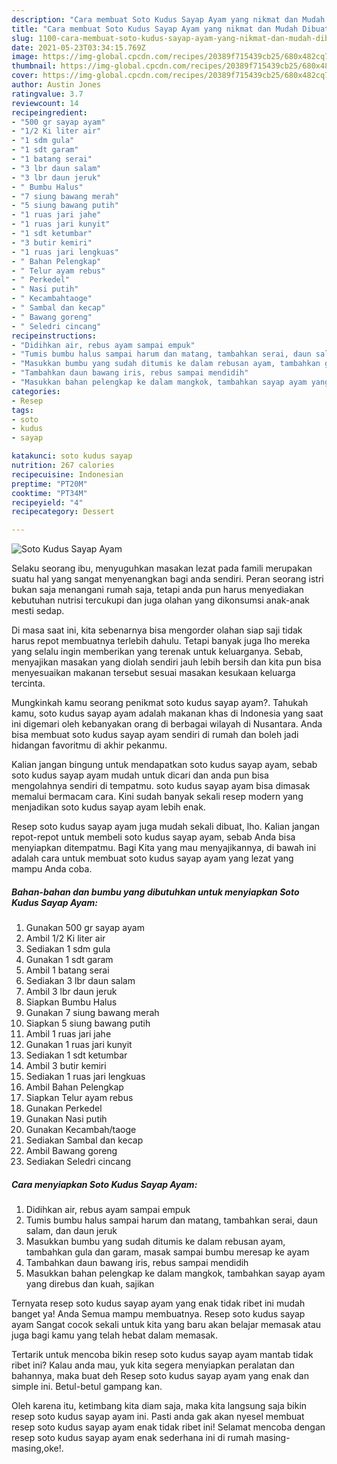 ```yaml
---
description: "Cara membuat Soto Kudus Sayap Ayam yang nikmat dan Mudah Dibuat"
title: "Cara membuat Soto Kudus Sayap Ayam yang nikmat dan Mudah Dibuat"
slug: 1100-cara-membuat-soto-kudus-sayap-ayam-yang-nikmat-dan-mudah-dibuat
date: 2021-05-23T03:34:15.769Z
image: https://img-global.cpcdn.com/recipes/20389f715439cb25/680x482cq70/soto-kudus-sayap-ayam-foto-resep-utama.jpg
thumbnail: https://img-global.cpcdn.com/recipes/20389f715439cb25/680x482cq70/soto-kudus-sayap-ayam-foto-resep-utama.jpg
cover: https://img-global.cpcdn.com/recipes/20389f715439cb25/680x482cq70/soto-kudus-sayap-ayam-foto-resep-utama.jpg
author: Austin Jones
ratingvalue: 3.7
reviewcount: 14
recipeingredient:
- "500 gr sayap ayam"
- "1/2 Ki liter air"
- "1 sdm gula"
- "1 sdt garam"
- "1 batang serai"
- "3 lbr daun salam"
- "3 lbr daun jeruk"
- " Bumbu Halus"
- "7 siung bawang merah"
- "5 siung bawang putih"
- "1 ruas jari jahe"
- "1 ruas jari kunyit"
- "1 sdt ketumbar"
- "3 butir kemiri"
- "1 ruas jari lengkuas"
- " Bahan Pelengkap"
- " Telur ayam rebus"
- " Perkedel"
- " Nasi putih"
- " Kecambahtaoge"
- " Sambal dan kecap"
- " Bawang goreng"
- " Seledri cincang"
recipeinstructions:
- "Didihkan air, rebus ayam sampai empuk"
- "Tumis bumbu halus sampai harum dan matang, tambahkan serai, daun salam, dan daun jeruk"
- "Masukkan bumbu yang sudah ditumis ke dalam rebusan ayam, tambahkan gula dan garam, masak sampai bumbu meresap ke ayam"
- "Tambahkan daun bawang iris, rebus sampai mendidih"
- "Masukkan bahan pelengkap ke dalam mangkok, tambahkan sayap ayam yang direbus dan kuah, sajikan"
categories:
- Resep
tags:
- soto
- kudus
- sayap

katakunci: soto kudus sayap 
nutrition: 267 calories
recipecuisine: Indonesian
preptime: "PT20M"
cooktime: "PT34M"
recipeyield: "4"
recipecategory: Dessert

---
```



![Soto Kudus Sayap Ayam](https://img-global.cpcdn.com/recipes/20389f715439cb25/680x482cq70/soto-kudus-sayap-ayam-foto-resep-utama.jpg)

Selaku seorang ibu, menyuguhkan masakan lezat pada famili merupakan suatu hal yang sangat menyenangkan bagi anda sendiri. Peran seorang istri bukan saja menangani rumah saja, tetapi anda pun harus menyediakan kebutuhan nutrisi tercukupi dan juga olahan yang dikonsumsi anak-anak mesti sedap.

Di masa  saat ini, kita sebenarnya bisa mengorder olahan siap saji tidak harus repot membuatnya terlebih dahulu. Tetapi banyak juga lho mereka yang selalu ingin memberikan yang terenak untuk keluarganya. Sebab, menyajikan masakan yang diolah sendiri jauh lebih bersih dan kita pun bisa menyesuaikan makanan tersebut sesuai masakan kesukaan keluarga tercinta. 



Mungkinkah kamu seorang penikmat soto kudus sayap ayam?. Tahukah kamu, soto kudus sayap ayam adalah makanan khas di Indonesia yang saat ini digemari oleh kebanyakan orang di berbagai wilayah di Nusantara. Anda bisa membuat soto kudus sayap ayam sendiri di rumah dan boleh jadi hidangan favoritmu di akhir pekanmu.

Kalian jangan bingung untuk mendapatkan soto kudus sayap ayam, sebab soto kudus sayap ayam mudah untuk dicari dan anda pun bisa mengolahnya sendiri di tempatmu. soto kudus sayap ayam bisa dimasak memalui bermacam cara. Kini sudah banyak sekali resep modern yang menjadikan soto kudus sayap ayam lebih enak.

Resep soto kudus sayap ayam juga mudah sekali dibuat, lho. Kalian jangan repot-repot untuk membeli soto kudus sayap ayam, sebab Anda bisa menyiapkan ditempatmu. Bagi Kita yang mau menyajikannya, di bawah ini adalah cara untuk membuat soto kudus sayap ayam yang lezat yang mampu Anda coba.

<!--inarticleads1-->

##### Bahan-bahan dan bumbu yang dibutuhkan untuk menyiapkan Soto Kudus Sayap Ayam:

1. Gunakan 500 gr sayap ayam
1. Ambil 1/2 Ki liter air
1. Sediakan 1 sdm gula
1. Gunakan 1 sdt garam
1. Ambil 1 batang serai
1. Sediakan 3 lbr daun salam
1. Ambil 3 lbr daun jeruk
1. Siapkan  Bumbu Halus
1. Gunakan 7 siung bawang merah
1. Siapkan 5 siung bawang putih
1. Ambil 1 ruas jari jahe
1. Gunakan 1 ruas jari kunyit
1. Sediakan 1 sdt ketumbar
1. Ambil 3 butir kemiri
1. Sediakan 1 ruas jari lengkuas
1. Ambil  Bahan Pelengkap
1. Siapkan  Telur ayam rebus
1. Gunakan  Perkedel
1. Gunakan  Nasi putih
1. Gunakan  Kecambah/taoge
1. Sediakan  Sambal dan kecap
1. Ambil  Bawang goreng
1. Sediakan  Seledri cincang




<!--inarticleads2-->

##### Cara menyiapkan Soto Kudus Sayap Ayam:

1. Didihkan air, rebus ayam sampai empuk
1. Tumis bumbu halus sampai harum dan matang, tambahkan serai, daun salam, dan daun jeruk
1. Masukkan bumbu yang sudah ditumis ke dalam rebusan ayam, tambahkan gula dan garam, masak sampai bumbu meresap ke ayam
1. Tambahkan daun bawang iris, rebus sampai mendidih
1. Masukkan bahan pelengkap ke dalam mangkok, tambahkan sayap ayam yang direbus dan kuah, sajikan




Ternyata resep soto kudus sayap ayam yang enak tidak ribet ini mudah banget ya! Anda Semua mampu membuatnya. Resep soto kudus sayap ayam Sangat cocok sekali untuk kita yang baru akan belajar memasak atau juga bagi kamu yang telah hebat dalam memasak.

Tertarik untuk mencoba bikin resep soto kudus sayap ayam mantab tidak ribet ini? Kalau anda mau, yuk kita segera menyiapkan peralatan dan bahannya, maka buat deh Resep soto kudus sayap ayam yang enak dan simple ini. Betul-betul gampang kan. 

Oleh karena itu, ketimbang kita diam saja, maka kita langsung saja bikin resep soto kudus sayap ayam ini. Pasti anda gak akan nyesel membuat resep soto kudus sayap ayam enak tidak ribet ini! Selamat mencoba dengan resep soto kudus sayap ayam enak sederhana ini di rumah masing-masing,oke!.

